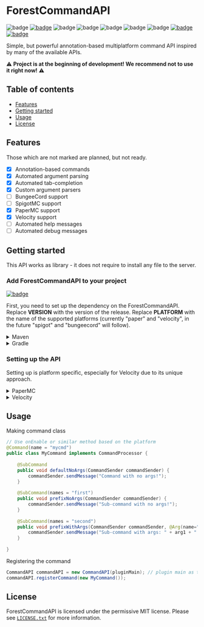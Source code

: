 # ForestCommandAPI

![badge](https://img.shields.io/github/v/release/ForestTechMC/ForestCommandAPI)
[![badge](https://jitpack.io/v/ForestTechMC/ForestCommandAPI.svg)](https://jitpack.io/#ForestTechMC/ForestCommandAPI)
![badge](https://img.shields.io/github/downloads/ForestTechMC/ForestCommandAPI/total)
![badge](https://img.shields.io/github/last-commit/ForestTechMC/ForestCommandAPI)
![badge](https://img.shields.io/github/actions/workflow/status/ForestTechMC/ForestCommandAPI/release.yml)
![badge](https://img.shields.io/codefactor/grade/github/foresttechmc/forestcommandapi)
![badge](https://img.shields.io/badge/platform-PaperMC%20%7C%20Velocity-lightgrey)
[![badge](https://img.shields.io/discord/896466173166747650?label=discord)](https://discord.gg/2PpdrfxhD4)
[![badge](https://img.shields.io/github/license/ForestTechMC/ForestRedisAPI)](https://github.com/ForestTechMC/ForestCommandAPI/blob/master/LICENSE.txt)

Simple, but powerful annotation-based multiplatform command API inspired by many of the available APIs.

⚠️ **Project is at the beginning of development! We recommend not to use it right now!** ⚠️

## Table of contents

* [Features](#features)
* [Getting started](#getting-started)
* [Usage](#usage)
* [License](#license)

## Features

Those which are not marked are planned, but not ready.

- [X] Annotation-based commands
- [X] Automated argument parsing
- [X] Automated tab-completion
- [X] Custom argument parsers
- [ ] BungeeCord support
- [ ] SpigotMC support
- [X] PaperMC support
- [X] Velocity support
- [ ] Automated help messages
- [ ] Automated debug messages

## Getting started

This API works as library - it does not require to install any file to the server.

### Add ForestCommandAPI to your project

[![badge](https://jitpack.io/v/ForestTechMC/ForestCommandAPI.svg)](https://jitpack.io/#ForestTechMC/ForestCommandAPI)

First, you need to set up the dependency on the ForestCommandAPI. 
Replace **VERSION** with the version of the release.
Replace **PLATFORM** with the name of the supported platforms (currently "paper" and "velocity", in the future "spigot" and "bungeecord" will follow).

<details>
    <summary>Maven</summary>

```xml
<repositories>
    <repository>
        <id>jitpack.io</id>
        <url>https://jitpack.io</url>
    </repository>
</repositories>

<dependencies>
    <dependency>
        <groupId>com.github.ForestTechMC.ForestCommandAPI</groupId>
        <artifactId>PLATFORM</artifactId>
        <version>VERSION</version>
    </dependency>
</dependencies>
```
</details>

<details>
    <summary>Gradle</summary>

```gradle
allprojects {
    repositories {
        ...
        maven { url 'https://jitpack.io' }
    }
}

dependencies {
    implementation 'com.github.ForestTechMC.ForestCommandAPI:PLATFORM:VERSION'
}
```
</details>

### Setting up the API

Setting up is platform specific, especially for Velocity due to its unique approach.

<details>
<summary>PaperMC</summary>

Just create a new CommandAPI instance and you're good to go.

```java
@Override
public void onEnable() {
    /* ... your other stuff ... */
    CommandAPI commandAPI = new CommandAPI(this);
    /* ... your other stuff ... */
}
```
</details>

<details>
<summary>Velocity</summary>

This is a bit tricky as internal API structure requires ProxyServer to be
accessible from within.

```java
// You need to implement ProxyServerProvider to allow CommandAPI to access the
// ProxyServer instance
@Plugin(/* your stuff here*/)
public class VelocityPlugin implements ProxyServerProvider {

    private final ProxyServer proxyServer;
    
    @Inject
    public VelocityPlugin(ProxyServer proxyServer /* ... and your other stuff...*/) {
        this.proxyServer = proxyServer;
        /* ... your other stuff... */
    }

    @Subscribe
    public void onProxyInitialization(ProxyInitializeEvent event) {
        /* ... your other stuff ... */
        CommandAPI commandAPI = new CommandAPI(this);
        /* ... your other stuff ... */
    }

    // Implementing #getProxyServer to provide ProxyServer instance
    @Override
    public void getProxyServer() {
        return proxyServer;
    }
}
```
</details>

## Usage

Making command class
```java
// Use onEnable or similar method based on the platform
@Command(name = "mycmd")
public class MyCommand implements CommandProcessor {
    
    @SubCommand
    public void defaultNoArgs(CommandSender commandSender) {
        commandSender.sendMessage("Command with no args!");
    } 
    
    @SubCommand(names = "first")
    public void prefixNoArgs(CommandSender commandSender) {
        commandSender.sendMessage("Sub-command with no args!");
    }
    
    @SubCommand(names = "second")
    public void prefixWithArgs(CommandSender commandSender, @Arg(name="arg1") String arg1, @Arg(name="int-arg", required=false) Integer arg2) {
        commandSender.sendMessage("Sub-command with args: " + arg1 + " " + arg2);
    }
    
}
```

Registering the command
```java
CommandAPI commandAPI = new CommandAPI(pluginMain); // plugin main as the argument
commandAPI.registerCommand(new MyCommand());
```

## License
ForestCommandAPI is licensed under the permissive MIT license. Please see [`LICENSE.txt`](https://github.com/ForestTechMC/ForestCommandAPI/blob/master/LICENSE.txt) for more information.